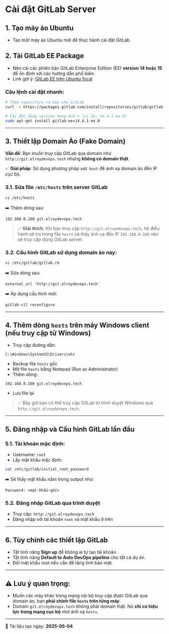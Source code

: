 # Cài đặt GitLab Server

## 1. Tạo máy ảo Ubuntu

-   Tạo một máy ảo Ubuntu mới để thực hành cài đặt GitLab.

## 2. Tải GitLab EE Package

-   Nên cài các phiên bản GitLab Enterprise Edition (EE) **version 14 hoặc 15** để ổn định với các hướng dẫn phổ biến.
-   Link gợi ý: [GitLab EE trên Ubuntu focal](https://packages.gitlab.com/gitlab/gitlab-ee/packages/ubuntu/focal/gitlab-ee_14.4.1-ee.0_amd64.deb)

### Câu lệnh cài đặt nhanh:

```bash
# Thêm repository và key cho GitLab
curl -s https://packages.gitlab.com/install/repositories/gitlab/gitlab-ee/script.deb.sh | sudo bash

# Cài đặt đúng version mong muốn (ví dụ: 14.4.1-ee.0)
sudo apt-get install gitlab-ee=14.4.1-ee.0
```

---

## 3. Thiết lập Domain Ảo (Fake Domain)

**Vấn đề**: Bạn muốn truy cập GitLab qua domain như `http://git.elroydevops.tech` nhưng **không có domain thật**.

✅ **Giải pháp**: Sử dụng phương pháp `add host` để ánh xạ domain ảo đến IP cục bộ.

### 3.1. Sửa file `/etc/hosts` trên **server GitLab**

```bash
vi /etc/hosts
```

➡️ Thêm dòng sau:

```
192.168.0.100 git.elroydevops.tech
```

> ✅ **Giải thích**: Khi bạn truy cập `http://git.elroydevops.tech`, hệ điều hành sẽ tra trong file `hosts` và thấy ánh xạ đến IP `192.168.0.100` nên sẽ truy cập đúng GitLab server.

### 3.2. Cấu hình GitLab sử dụng domain ảo này:

```bash
vi /etc/gitlab/gitlab.rb
```

➡️ Sửa dòng sau:

```
external_url 'http://git.elroydevops.tech'
```

➡️ Áp dụng cấu hình mới:

```bash
gitlab-ctl reconfigure
```

---

## 4. Thêm dòng `hosts` trên **máy Windows client** (nếu truy cập từ Windows)

-   Truy cập đường dẫn:

```
C:\Windows\System32\Drivers\etc
```

-   Backup file `hosts` gốc
-   Mở file `hosts` bằng Notepad (Run as Administrator)
-   Thêm dòng:

```
192.168.0.100 git.elroydevops.tech
```

-   Lưu file lại

> ✅ Bây giờ bạn có thể truy cập GitLab từ trình duyệt Windows qua `http://git.elroydevops.tech`.

---

## 5. Đăng nhập và Cấu hình GitLab lần đầu

### 5.1. Tài khoản mặc định:

-   Username: `root`
-   Lấy mật khẩu mặc định:

```bash
cat /etc/gitlab/initial_root_password
```

➡️ Sẽ thấy mật khẩu nằm trong output như:

```
Password: <mật-khẩu-gốc>
```

### 5.2. Đăng nhập GitLab qua trình duyệt

-   Truy cập: `http://git.elroydevops.tech`
-   Đăng nhập với tài khoản `root` và mật khẩu ở trên

---

## 6. Tùy chỉnh các thiết lập GitLab

-   Tắt tính năng **Sign up** để không ai tự tạo tài khoản.
-   Tắt tính năng **Default to Auto DevOps pipeline** cho tất cả dự án.
-   Đổi mật khẩu root nếu cần để tăng tính bảo mật.

---

## ⚠️ Lưu ý quan trọng:

-   Muốn các máy khác trong mạng nội bộ truy cập được GitLab qua domain ảo, bạn **phải chỉnh file `hosts` trên từng máy**.
-   Domain `git.elroydevops.tech` không phải domain thật. Nó **chỉ có hiệu lực trong mạng cục bộ** nhờ ánh xạ `hosts`.

---

📅 Tài liệu tạo ngày: **2025-05-04**
